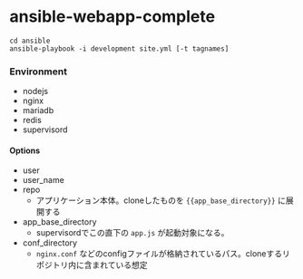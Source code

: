 ansible-webapp-complete
=======


    cd ansible
    ansible-playbook -i development site.yml [-t tagnames]


### Environment
* nodejs
* nginx
* mariadb
* redis
* supervisord

#### Options
* user
* user_name
* repo
  * アプリケーション本体。cloneしたものを `{{app_base_directory}}` に展開する
* app_base_directory
  * supervisordでこの直下の `app.js` が起動対象になる。
* conf_directory
  * `nginx.conf` などのconfigファイルが格納されているパス。cloneするリポジトリ内に含まれている想定
